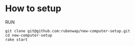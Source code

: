 # How to setup

RUN 

```
git clone git@github.com:rubenwap/new-computer-setup.git
cd new-computer-setup
rake start
```
